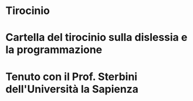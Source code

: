 # Tirocinio
# Cartella del tirocinio sulla dislessia e la programmazione 
# Tenuto con il Prof. Sterbini dell'Università la Sapienza
